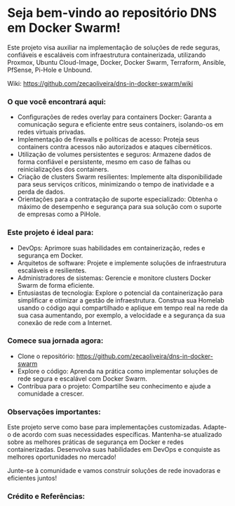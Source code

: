 
# Seja bem-vindo ao repositório DNS em Docker Swarm!

Este projeto visa auxiliar na implementação de soluções de rede seguras, confiáveis e escaláveis com infraestrutura containerizada, utilizando Proxmox, Ubuntu Cloud-Image, Docker, Docker Swarm, Terraform, Ansible, PfSense, Pi-Hole e Unbound.

Wiki: https://github.com/zecaoliveira/dns-in-docker-swarm/wiki

### O que você encontrará aqui:

- Configurações de redes overlay para containers Docker: Garanta a comunicação segura e eficiente entre seus containers, isolando-os em redes virtuais privadas.
- Implementação de firewalls e políticas de acesso: Proteja seus containers contra acessos não autorizados e ataques cibernéticos.
- Utilização de volumes persistentes e seguros: Armazene dados de forma confiável e persistente, mesmo em caso de falhas ou reinicializações dos containers.
- Criação de clusters Swarm resilientes: Implemente alta disponibilidade para seus serviços críticos, minimizando o tempo de inatividade e a perda de dados.
- Orientações para a contratação de suporte especializado: Obtenha o máximo de desempenho e segurança para sua solução com o suporte de empresas como a PiHole.

### Este projeto é ideal para:

- DevOps: Aprimore suas habilidades em containerização, redes e segurança em Docker.
- Arquitetos de software: Projete e implemente soluções de infraestrutura escaláveis e resilientes.
- Administradores de sistemas: Gerencie e monitore clusters Docker Swarm de forma eficiente.
- Entusiastas de tecnologia: Explore o potencial da containerização para simplificar e otimizar a gestão de infraestrutura. Construa sua Homelab usando o código aqui compartilhado e aplique em tempo real na rede da sua casa aumentando, por exemplo, a velocidade e a segurança da sua conexão de rede com a Internet.

### Comece sua jornada agora:

- Clone o repositório: https://github.com/zecaoliveira/dns-in-docker-swarm
- Explore o código: Aprenda na prática como implementar soluções de rede segura e escalável com Docker Swarm.
- Contribua para o projeto: Compartilhe seu conhecimento e ajude a comunidade a crescer.

### Observações importantes:

Este projeto serve como base para implementações customizadas. Adapte-o de acordo com suas necessidades específicas.
Mantenha-se atualizado sobre as melhores práticas de segurança em Docker e redes containerizadas.
Desenvolva suas habilidades em DevOps e conquiste as melhores oportunidades no mercado!

Junte-se à comunidade e vamos construir soluções de rede inovadoras e eficientes juntos!

### Crédito e Referências:
